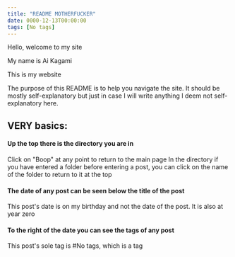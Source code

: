 ```yaml
---
title: "README MOTHERFUCKER"
date: 0000-12-13T00:00:00
tags: [No tags]
---
```


Hello, welcome to my site

My name is Ai Kagami

This is my website


The purpose of this README is to help you navigate the site. It should be mostly self-explanatory but just in case I will write anything I deem not self-explanatory here.

## VERY basics: 
#### Up the top there is the directory you are in
Click on "Boop" at any point to return to the main page
In the directory if you have entered a folder before entering a post, you can click on the name of the folder to return to it at the top
#### The date of any post can be seen below the title of the post
This post's date is on my birthday and not the date of the post. It is also at year zero
#### To the right of the date you can see the tags of any post
This post's sole tag is #No tags, which is a tag 
